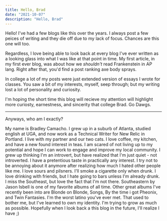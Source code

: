 ```yaml
---
title: Hello, Brad
date: "2021-10-07"
description: "Hello, Brad"
---
```


Hello! I've had a few blogs like this over the years. I always post a few peices of writing and they die off due to my lack of focus. Chances are this one will too.

Regardless, I love being able to look back at every blog I've ever written as a looking glass into what I was like at that point in time. My first article, in my first ever blog, was about how we *shouldn't* read Frankenstein in AP lang. Right after that, you'd find a post ranking axe body sprays.

In college a lot of my posts were just extended version of essays I wrote for classes. You saw a bit of my interests, myself, seep through; but my writing lost a lot of personality and curiosity.

I'm hoping the short time this blog will recieve my attention will highlight more curiosty, earnestness, and sincerity that college Brad. Go Dawgs.

__________

Anyways, who am I exactly?

My name is Bradley Camacho. I grew up in a suburb of Atlanta, studied english at UGA, and now work as a Technical Writer for New Relic in Portland. I live with my partner and our two cats. I love coffee, my kitchen, and have a new found interest in teas. I am scared of not living up to my potential and hope I can work to engage and improve my local community. I grew up thinking I'm an introvert, but have realized that I'm just quiet - not introverted. I have a pretentious taste in practically any interest. I try not to be annoying about it anymore after realizing how much I hated other people like me. I love sours and pilsners. I'll smoke a cigarette only when drunk. I love drinking with friends, but I hate going to bars unless I'm already drunk. I miss the Southeast, but love the fact that I'm not there. Southeastern by Jason Isbell is one of my favorite albums of all time. Other great albums I've recently been into are Blonde on Blonde, Songs, By the time i got Pheonix, and Twin Fantasies. I'm the worst latino you've ever met. That used to bother me, but I've learned to own my identity. I'm trying to grow as much as possible. Hopefully when I look back a this blog in the future, I'll realize I have ;)

